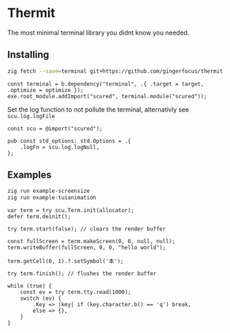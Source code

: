# Thermit
The most minimal terminal library you didnt know you needed.

## Installing
```bash
zig fetch --save=terminal git+https://github.com/gingerfocus/thermit
```

```zig
const terminal = b.dependency("terminal", .{ .target = target, .optimize = optimize });
exe.root_module.addImport("scured", terminal.module("scured"));
```

Set the log function to not pollute the terminal, alternativly see `scu.log.logFile`
```zig
const scu = @import("scured");

pub const std_options: std.Options = .{
    .logFn = scu.log.logNull,
};
```

## Examples
```bash
zig run example-screensize
zig run example-tuianimation
```
```zig
var term = try scu.Term.init(allocator);
defer term.deinit();

try term.start(false); // clears the render buffer

const fullScreen = term.makeScreen(0, 0, null, null);
term.writeBuffer(fullScreen, 0, 0, "hello world");

term.getCell(0, 1).?.setSymbol('本');

try term.finish(); // flushes the render buffer

while (true) {
    const ev = try term.tty.read(1000);
    switch (ev) {
        .Key => |key| if (key.character.b() == 'q') break,
        else => {},
    }
}
```

